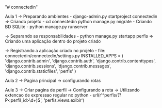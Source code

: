 "# connectedin" 


Aula 1
 -> Preparando ambientes
    - django-admin.py startproject connectedin => Criando projeto
    - cd connectedin
      python manage.py migrate - Criando BD SQLite
    - python manage.py runserver

 -> Separando as responsabilidades
    - python manage.py startapp perfis => Criando uma aplicação dentro do projeto criado

 -> Registrando a aplicação criado no projeto
    - file: connectedin/connectedin/settings.py
        INSTALLED_APPS = (
            'django.contrib.admin',
            'django.contrib.auth',
            'django.contrib.contenttypes',
            'django.contrib.sessions',
            'django.contrib.messages',
            'django.contrib.staticfiles',
            'perfis'
        )

Aula 2
    -> Pagina principal
    -> configurando rotas

Aule 3
    -> Criar pagina de perfil
    -> Configurando a rota
    -> Utilizando extencao de expressao regular no python
        - url(r'^perfis/(?P<perfil_id>\d+)$', 'perfis.views.exibir')
